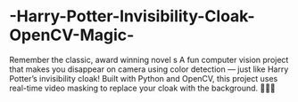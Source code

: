 # -Harry-Potter-Invisibility-Cloak-OpenCV-Magic-
Remember the classic, award winning novel s
A fun computer vision project that makes you disappear on camera using color detection — just like Harry Potter’s invisibility cloak! Built with Python and OpenCV, this project uses real-time video masking to replace your cloak with the background. 🧙‍♂️✨
